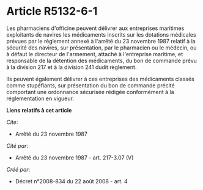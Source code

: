 # Article R5132-6-1

Les pharmaciens d'officine peuvent délivrer aux entreprises maritimes exploitants de navires les médicaments inscrits sur les
dotations médicales prévues par le règlement annexé à l'arrêté du 23 novembre 1987 relatif à la sécurité des navires, sur
présentation, par le pharmacien ou le médecin, ou à défaut le directeur de l'armement, attaché à l'entreprise maritime, et
responsable de la détention des médicaments, du bon de commande prévu à la division 217 et à la division 241 dudit
règlement. 

Ils peuvent également délivrer à ces entreprises des médicaments classés comme stupéfiants, sur présentation du bon de
commande précité comportant une ordonnance sécurisée rédigée conformément à la réglementation en vigueur.

**Liens relatifs à cet article**

_Cite_:

  - Arrêté du 23 novembre 1987

_Cité par_:

  - Arrêté du 23 novembre 1987 - art. 217-3.07 (V)

_Créé par_:

  - Décret n°2008-834 du 22 août 2008 - art. 4
